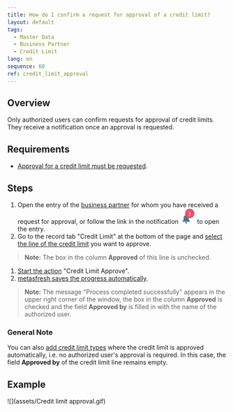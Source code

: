 ```yaml
---
title: How do I confirm a request for approval of a credit limit?
layout: default
tags:
  - Master Data
  - Business Partner
  - Credit Limit
lang: en
sequence: 60
ref: credit_limit_approval
---
```


## Overview
Only authorized users can confirm requests for approval of credit limits. They receive a notification once an approval is requested.

## Requirements
- [Approval for a credit limit must be requested](Credit_limit_request_approval).

## Steps
1. Open the entry of the [business partner](Menu) for whom you have received a request for approval, or follow the link in the notification ![](assets/NotificationBell_WebUI.png) to open the entry.
1. Go to the record tab "Credit Limit" at the bottom of the page and [select the line of the credit limit](RecordSelection) you want to approve.
 >**Note:** The box in the column **Approved** of this line is unchecked.

1. [Start the action](StartAction) "Credit Limit Approve".
1. [metasfresh saves the progress automatically](Saveindicator).
 >**Note:** The message "Process completed successfully" appears in the upper right corner of the window, the box in the column **Approved** is checked and the field **Approved by** is filled in with the name of the authorized user.

### General Note
You can also [add credit limit types](Add_credit_limit_type) where the credit limit is approved automatically, i.e. no authorized user's approval is required. In this case, the field **Approved by** of the credit limit line remains empty.

## Example
![](assets/Credit limit approval.gif)
